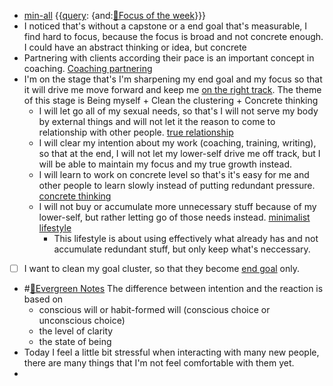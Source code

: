 - [min-all](<min-all.md>) {{[query](<query.md>): {and:[🎯Focus of the week](<🎯Focus of the week.md>)}}}
- I noticed that's without a capstone or a end goal that's measurable, I find hard to focus, because the focus is broad and not concrete enough. I could have an abstract thinking or idea, but concrete 
- Partnering with clients according their pace is an important concept in coaching. [Coaching partnering](<Coaching partnering.md>)
- I'm on the stage that's I'm sharpening my end goal and my focus so that it will drive me move forward and keep me [on the right track](<on the right track.md>). The theme of this stage is Being myself + Clean the clustering + Concrete thinking 
    - I will let go all of my sexual needs, so that's I will not serve my body by external things and will not let it the reason to come to relationship with other people. [true relationship](<true relationship.md>)
    - I will clear my intention about my work (coaching, training, writing), so that at the end, I will not let my lower-self drive me off track, but I will be able to maintain my focus and my true growth instead. 
    - I will learn to work on concrete level so that's it's easy for me and other people to learn slowly instead of putting redundant pressure. [concrete thinking](<concrete thinking.md>)
    - I will not buy or accumulate more unnecessary stuff because of my lower-self, but rather letting go of those needs instead. [minimalist lifestyle](<minimalist lifestyle.md>)
        - This lifestyle is about using effectively what already has and not accumulate redundant stuff, but only keep what's neccessary.
- [ ] I want to clean my goal cluster, so that they become [end goal](<end goal.md>) only.
- #[🌲Evergreen Notes](<🌲Evergreen Notes.md>) The difference between intention and the reaction is based on
    - conscious will or habit-formed will (conscious choice or unconscious choice)
    - the level of clarity
    - the state of being 
- Today I feel a little bit stressful when interacting with many new people, there are many things that I'm not feel comfortable with them yet. 
- 
